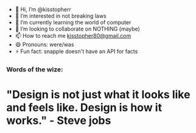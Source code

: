 - 👋 Hi, I’m @kisstopherr
- 👀 I’m interested in not breaking laws
- 🌱 I’m currently learning the world of computer
- 💞️ I’m looking to collaborate on NOTHING (maybe)
- 📫 How to reach me kisstopher80@gmail.com
- 😄 Pronouns: were/was
- ⚡ Fun fact: snapple doesn't have an API for facts

### Words of the wize:
# "Design is not just what it looks like and feels like. Design is how it works." - Steve jobs

<!---
kisstopherr/kisstopherr is a ✨ special ✨ repository because its `README.md` (this file) appears on your GitHub profile.
You can click the Preview link to take a look at your changes.
--->
